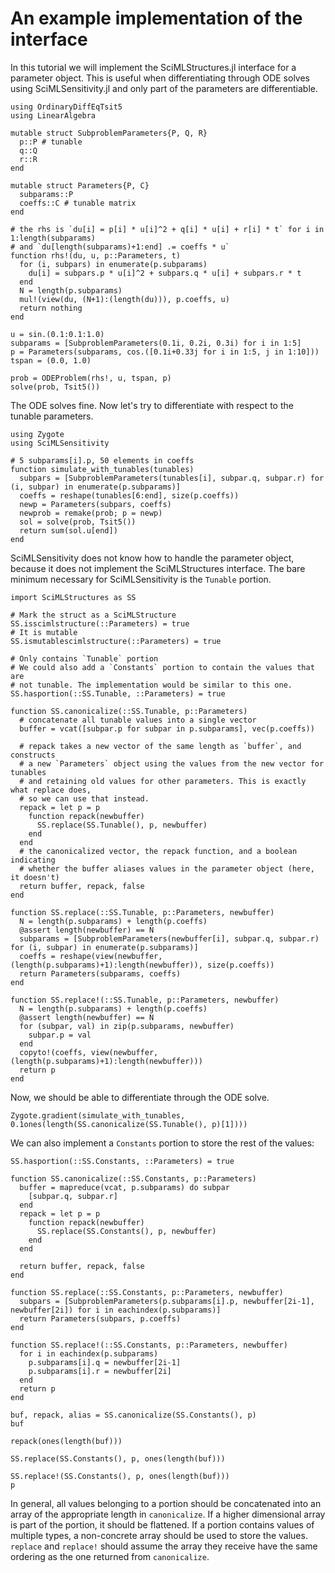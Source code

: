 # An example implementation of the interface

In this tutorial we will implement the SciMLStructures.jl interface for a parameter
object. This is useful when differentiating through ODE solves using SciMLSensitivity.jl
and only part of the parameters are differentiable.

```@example basic_tutorial
using OrdinaryDiffEqTsit5
using LinearAlgebra

mutable struct SubproblemParameters{P, Q, R}
  p::P # tunable
  q::Q
  r::R
end

mutable struct Parameters{P, C}
  subparams::P
  coeffs::C # tunable matrix
end

# the rhs is `du[i] = p[i] * u[i]^2 + q[i] * u[i] + r[i] * t` for i in 1:length(subparams)
# and `du[length(subparams)+1:end] .= coeffs * u`
function rhs!(du, u, p::Parameters, t)
  for (i, subpars) in enumerate(p.subparams)
    du[i] = subpars.p * u[i]^2 + subpars.q * u[i] + subpars.r * t
  end
  N = length(p.subparams)
  mul!(view(du, (N+1):(length(du))), p.coeffs, u)
  return nothing
end

u = sin.(0.1:0.1:1.0)
subparams = [SubproblemParameters(0.1i, 0.2i, 0.3i) for i in 1:5]
p = Parameters(subparams, cos.([0.1i+0.33j for i in 1:5, j in 1:10]))
tspan = (0.0, 1.0)

prob = ODEProblem(rhs!, u, tspan, p)
solve(prob, Tsit5())
```

The ODE solves fine. Now let's try to differentiate with respect to the tunable parameters.

```@example basic_tutorial
using Zygote
using SciMLSensitivity

# 5 subparams[i].p, 50 elements in coeffs
function simulate_with_tunables(tunables)
  subpars = [SubproblemParameters(tunables[i], subpar.q, subpar.r) for (i, subpar) in enumerate(p.subparams)]
  coeffs = reshape(tunables[6:end], size(p.coeffs))
  newp = Parameters(subpars, coeffs)
  newprob = remake(prob; p = newp)
  sol = solve(prob, Tsit5())
  return sum(sol.u[end])
end
```

SciMLSensitivity does not know how to handle the parameter object, because it does not
implement the SciMLStructures interface. The bare minimum necessary for SciMLSensitivity
is the `Tunable` portion.

```@example basic_tutorial
import SciMLStructures as SS

# Mark the struct as a SciMLStructure
SS.isscimlstructure(::Parameters) = true
# It is mutable
SS.ismutablescimlstructure(::Parameters) = true

# Only contains `Tunable` portion
# We could also add a `Constants` portion to contain the values that are
# not tunable. The implementation would be similar to this one.
SS.hasportion(::SS.Tunable, ::Parameters) = true

function SS.canonicalize(::SS.Tunable, p::Parameters)
  # concatenate all tunable values into a single vector
  buffer = vcat([subpar.p for subpar in p.subparams], vec(p.coeffs))

  # repack takes a new vector of the same length as `buffer`, and constructs
  # a new `Parameters` object using the values from the new vector for tunables
  # and retaining old values for other parameters. This is exactly what replace does,
  # so we can use that instead.
  repack = let p = p
    function repack(newbuffer)
      SS.replace(SS.Tunable(), p, newbuffer)
    end
  end
  # the canonicalized vector, the repack function, and a boolean indicating
  # whether the buffer aliases values in the parameter object (here, it doesn't)
  return buffer, repack, false
end

function SS.replace(::SS.Tunable, p::Parameters, newbuffer)
  N = length(p.subparams) + length(p.coeffs)
  @assert length(newbuffer) == N
  subparams = [SubproblemParameters(newbuffer[i], subpar.q, subpar.r) for (i, subpar) in enumerate(p.subparams)]
  coeffs = reshape(view(newbuffer, (length(p.subparams)+1):length(newbuffer)), size(p.coeffs))
  return Parameters(subparams, coeffs)
end

function SS.replace!(::SS.Tunable, p::Parameters, newbuffer)
  N = length(p.subparams) + length(p.coeffs)
  @assert length(newbuffer) == N
  for (subpar, val) in zip(p.subparams, newbuffer)
    subpar.p = val
  end
  copyto!(coeffs, view(newbuffer, (length(p.subparams)+1):length(newbuffer)))
  return p
end
```

Now, we should be able to differentiate through the ODE solve.

```@example basic_tutorial
Zygote.gradient(simulate_with_tunables, 0.1ones(length(SS.canonicalize(SS.Tunable(), p)[1])))
```

We can also implement a `Constants` portion to store the rest of the values:

```@example basic_tutorial
SS.hasportion(::SS.Constants, ::Parameters) = true

function SS.canonicalize(::SS.Constants, p::Parameters)
  buffer = mapreduce(vcat, p.subparams) do subpar
    [subpar.q, subpar.r]
  end
  repack = let p = p
    function repack(newbuffer)
      SS.replace(SS.Constants(), p, newbuffer)
    end
  end

  return buffer, repack, false
end

function SS.replace(::SS.Constants, p::Parameters, newbuffer)
  subpars = [SubproblemParameters(p.subparams[i].p, newbuffer[2i-1], newbuffer[2i]) for i in eachindex(p.subparams)]
  return Parameters(subpars, p.coeffs)
end

function SS.replace!(::SS.Constants, p::Parameters, newbuffer)
  for i in eachindex(p.subparams)
    p.subparams[i].q = newbuffer[2i-1]
    p.subparams[i].r = newbuffer[2i]
  end
  return p
end

buf, repack, alias = SS.canonicalize(SS.Constants(), p)
buf
```

```@example basic_tutorial
repack(ones(length(buf)))
```

```@example basic_tutorial
SS.replace(SS.Constants(), p, ones(length(buf)))
```

```@example basic_tutorial
SS.replace!(SS.Constants(), p, ones(length(buf)))
p
```

In general, all values belonging to a portion should be concatenated into an array of the
appropriate length in `canonicalize`. If a higher dimensional array is part of the portion,
it should be flattened. If a portion contains values of multiple types, a non-concrete
array should be used to store the values. `replace` and `replace!` should assume the array
they receive have the same ordering as the one returned from `canonicalize`.

